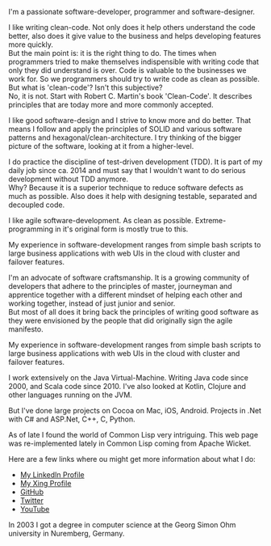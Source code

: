 I'm a passionate software-developer, programmer and software-designer.

I like writing clean-code. Not only does it help others understand the code better, also does it give value to the business and helps developing features more quickly.  
But the main point is: it is the right thing to do. The times when programmers tried to make themselves indispensible with writing code that only they did understand is over.
Code is valuable to the businesses we work for. So we programmers should try to write code as clean as possible.  
But what is 'clean-code'? Isn't this subjective?  
No, it is not. Start with Robert C. Martin's book 'Clean-Code'. It describes principles that are today more and more commonly accepted.

I like good software-design and I strive to know more and do better. That means I follow and apply the principles of SOLID and various software patterns and hexagonal/clean-architecture. I try thinking of the bigger picture of the software, looking at it from a higher-level.

I do practice the discipline of test-driven development (TDD). It is part of my daily job since ca. 2014 and must say that I wouldn't want to do serious development without TDD anymore.  
Why? Because it is a superior technique to reduce software defects as much as possible.
Also does it help with designing testable, separated and decoupled code.

I like agile software-development. As clean as possible. Extreme-programming in it's original form is mostly true to this.

My experience in software-development ranges from simple bash scripts to large business applications with web UIs in the cloud with cluster and failover features.

I'm an advocate of software craftsmanship. It is a growing community of developers that adhere to the principles of master, journeyman and apprentice together with a different mindset of helping each other and working together, instead of just junior and senior.  
But most of all does it bring back the principles of writing good software as they were envisioned by the people that did originally sign the agile manifesto.

My experience in software-development ranges from simple bash scripts to large business applications with web UIs in the cloud with cluster and failover features.

I work extensively on the Java Virtual-Machine. Writing Java code since 2000, and Scala code since 2010. I've also looked at Kotlin, Clojure and other languages running on the JVM.

But I've done large projects on Cocoa on Mac, iOS, Android. Projects in .Net with C# and ASP.Net, C++, C, Python.

As of late I found the world of Common Lisp very intriguing. This web page was re-implemented lately in Common Lisp coming from Apache Wicket.

Here are a few links where ou might get more information about what I do:

- <a class='link' target='_blank' href='https://www.linkedin.com/in/manfred-bergmann-8a034012/'>My LinkedIn Profile</a>
- <a class='link' target='_blank' href='https://www.xing.com/profile/Manfred_Bergmann3/cv'>My Xing Profile</a>
- <a class='link' target='_blank' href='https://github.com/mdbergmann'>GitHub</a>
- <a class='link' target='_blank' href='https://twitter.com/mdbergmann'>Twitter</a>
- <a class='link' target='_blank' href='https://www.youtube.com/channel/UC4Vt1YZhIVWj_rZSCyxG5DQ'>YouTube</a>

In 2003 I got a degree in computer science at the Georg Simon Ohm university in Nuremberg, Germany.
